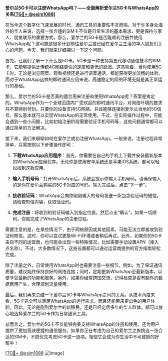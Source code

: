 **爱尔兰5G卡可以注册WhatsApp吗？——全面解析爱尔兰5G卡与WhatsApp的关系[[TG💪+ @esim1088](https://t.me/s/esim1088)]**

在当今这个数字化飞速发展的时代，通讯工具的重要性不言而喻。对于许多身处海外的华人来说，选择一张合适的SIM卡不仅是日常生活的基本需求，更是保持与家人、朋友联系的重要方式。那么，爱尔兰的5G卡是否能顺利注册并使用WhatsApp呢？这可能是很多计划前往爱尔兰或已经在爱尔兰生活的华人朋友们关心的问题。今天，我们就来详细探讨一下这个问题。

首先，让我们了解一下什么是5G卡。5G卡是一种支持第五代移动通信技术的SIM卡，它能够提供比传统4G网络更快的速度和更低的延迟。这意味着，当你使用5G卡时，无论是浏览网页、观看视频还是进行语音通话，都能获得更加流畅的体验。而对于WhatsApp这样的即时通讯应用来说，高速稳定的网络环境无疑是其正常运行的基础。

那么，爱尔兰的5G卡是否真的适合用来注册和使用WhatsApp呢？答案是肯定的。WhatsApp作为一个全球范围内广受欢迎的即时通讯平台，对网络环境的要求并不算特别苛刻。只要你的设备支持5G网络，并且能够连接到爱尔兰当地的5G信号，那么基本就可以实现WhatsApp的正常使用。不过，在实际操作过程中，可能会遇到一些小问题，比如初始注册阶段需要验证手机号码等，这些问题通常都可以通过简单的方法解决。

接下来，我们来聊聊如何在爱尔兰成功注册WhatsApp。一般来说，注册过程非常简单，只需按照以下步骤操作即可：

1. **下载WhatsApp应用程序**：首先，你需要在自己的手机上下载并安装最新版本的WhatsApp应用程序。无论你是使用安卓系统还是苹果iOS系统，都可以轻松找到这款应用。

2. **输入手机号码**：打开WhatsApp后，系统会提示你输入手机号码。请确保输入的是你在爱尔兰购买的5G卡对应的号码。输入完成后，点击“下一步”。

3. **接收验证码**：WhatsApp会向你刚刚输入的号码发送一条包含验证码的短信。请检查短信内容，获取验证码。

4. **完成注册**：将收到的验证码输入到指定位置，然后点击“确认”。如果一切顺利，你就完成了WhatsApp的注册过程。

需要注意的是，在某些情况下，由于网络原因或其他因素，可能无法立即接收到验证码短信。这时，你可以尝试更换Wi-Fi环境或者稍后再试。此外，如果你的5G卡来自不同的运营商，也可能会出现一些特殊情况，比如需要手动设置APN（接入点名称）。不过，大多数情况下，这些设置都可以通过运营商提供的官方指南轻松完成。

除了注册之外，日常使用WhatsApp时也需要注意一些细节。例如，为了保证通讯质量，建议始终保持良好的网络连接；同时，定期更新WhatsApp至最新版本，以便享受最新的功能和服务。另外，如果你经常跨国交流，记得检查是否有额外的数据费用产生，合理规划流量使用。

最后，我们再来总结一下爱尔兰5G卡与WhatsApp之间的关系。从技术角度来看，5G卡完全可以满足WhatsApp的运行需求，而且还能带来更出色的用户体验。因此，无论是刚到爱尔兰的新移民，还是已经定居多年的华人群体，都可以放心地选择爱尔兰的5G卡作为日常通讯工具。

总而言之，爱尔兰的5G卡不仅能够完美支持WhatsApp的注册和使用，还为用户提供了更加高效便捷的通信服务。如果你正在考虑为自己的爱尔兰之旅挑选一张合适的SIM卡，不妨优先考虑5G卡这一选项。相信它会成为你生活中不可或缺的好帮手！

[[TG💪+ @esim1088](https://t.me/s/esim1088) ![Image](https://i.postimg.cc/4NQfJmqS/Snipaste-2025-05-13-00-14-12.png)]